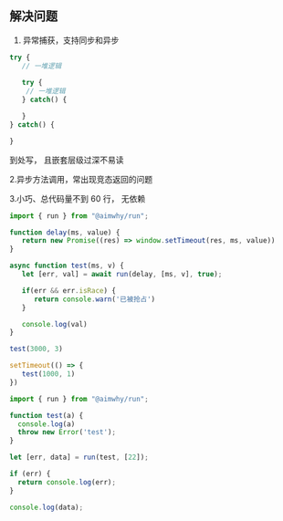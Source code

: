 ## 解决问题

1. 异常捕获，支持同步和异步

```js
try {
   // 一堆逻辑
   
   try {
    // 一堆逻辑
   } catch() {

   }
} catch() {

}
```
到处写， 且嵌套层级过深不易读

2.异步方法调用，常出现竞态返回的问题

3.小巧、总代码量不到 60 行， 无依赖


```js
import { run } from "@aimwhy/run";

function delay(ms, value) {
   return new Promise((res) => window.setTimeout(res, ms, value))
}

async function test(ms, v) {
   let [err, val] = await run(delay, [ms, v], true);

   if(err && err.isRace) {
      return console.warn('已被抢占')
   }

   console.log(val)
}

test(3000, 3)

setTimeout(() => {
   test(1000, 1)
})

```


```js
import { run } from "@aimwhy/run";

function test(a) {
  console.log(a)
  throw new Error('test');
}

let [err, data] = run(test, [22]);

if (err) {
  return console.log(err);
}

console.log(data);

```